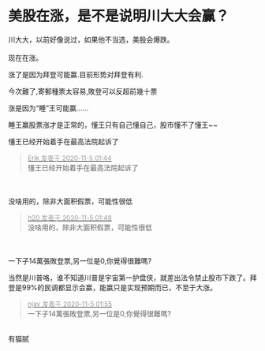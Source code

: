 # 美股在涨，是不是说明川大大会赢？


川大大，以前好像说过，如果他不当选，美股会爆跌。<br />
<br />
现在在涨。

涨了是因为拜登可能赢.目前形势对拜登有利.

今次難了,寄郵種票太容易,敗登可以反超前幾十票

涨是因为“睡”王可能赢……

睡王赢股票涨才是正常的，懂王只有自己懂自己，股市懂不了懂王~~

懂王已经开始着手在最高法院起诉了

<div class="quote"><blockquote><font size="2"><a href="https://www.hostloc.com/forum.php?mod=redirect&amp;goto=findpost&amp;pid=9404517&amp;ptid=762576" target="_blank"><font color="#999999">Erik 发表于 2020-11-5 01:44</font></a></font><br />
懂王已经开始着手在最高法院起诉了</blockquote></div><br />
<br />
没啥用的，除非大面积假票，可能性很低

<div class="quote"><blockquote><font size="2"><a href="https://www.hostloc.com/forum.php?mod=redirect&amp;goto=findpost&amp;pid=9404521&amp;ptid=762576" target="_blank"><font color="#999999">h20 发表于 2020-11-5 01:48</font></a></font><br />
没啥用的，除非大面积假票，可能性很低</blockquote></div><br />
<br />
一下子14萬張敗登票,另一位是0,你覺得很難嗎?<img src="static/image/smiley/default/lol.gif" smilieid="12" border="0" alt="" />

当然是川普咯，谁不知道川普是宇宙第一护盘侠，就差出法令禁止股市下跌了。拜登是99%的民调都显示会赢，能赢只是实现预期而已，不至于大涨。

<div class="quote"><blockquote><font size="2"><a href="https://www.hostloc.com/forum.php?mod=redirect&amp;goto=findpost&amp;pid=9404530&amp;ptid=762576" target="_blank"><font color="#999999">njav 发表于 2020-11-5 01:55</font></a></font><br />
一下子14萬張敗登票,另一位是0,你覺得很難嗎?</blockquote></div><br />
有猫腻
